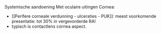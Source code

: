 Systemische aandoening 
Met oculaire uitingen
Cornea:
- [[Perifere corneale verdunning - ulceraties - PUK]]: meest voorkomende presentatie: tot 30% in vergevorderde RA!
- typisch is contactlens cornea aspect. 